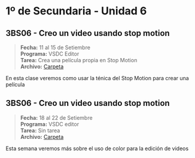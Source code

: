 # 1º de Secundaria - Unidad 6



## 3BS06 - Creo un video usando stop motion

> **Fecha:** 11 al 15 de Setiembre<br> **Programa:** VSDC Editor<br> **Tarea:** Crea una película propia en Stop Motion<br> **Archivo:** [Carpeta](https://app.box.com/s/3yelumaa4ifg1d9uurs0lnixdg5p338i)

En esta clase veremos como usar la ténica del Stop Motion para crear una película

<div class="currentTheme">

## 3BS06 - Creo un video usando stop motion

> **Fecha:** 18 al 22 de Setiembre<br> **Programa:** VSDC editor<br> **Tarea:** Sin tarea<br> **Archivo:** [Carpeta](https://app.box.com/s/3yelumaa4ifg1d9uurs0lnixdg5p338i)

Esta semana veremos más sobre el uso de color para la edición de videos

</div>